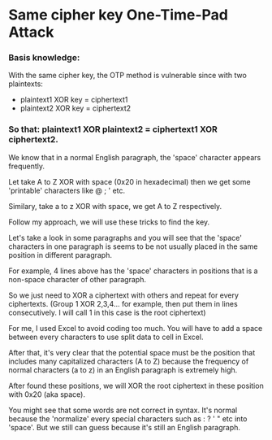 # Same cipher key One-Time-Pad Attack 

### Basis knowledge: 
With the same cipher key, the OTP method is vulnerable since with two plaintexts:
- plaintext1 XOR key = ciphertext1
- plaintext2 XOR key = ciphertext2
### So that: plaintext1 XOR plaintext2 = ciphertext1 XOR ciphertext2.
We know that in a normal English paragraph, the 'space' character appears frequently.

Let take A to Z XOR with space (0x20 in hexadecimal) then we get some 'printable' characters like @ ; ' etc.

Similary, take a to z XOR with space, we get A to Z respectively.

Follow my approach, we will use these tricks to find the key. 

Let's take a look in some paragraphs and you will see that the 'space' characters in one paragraph is seems to be not usually placed in the same position in different paragraph.

For example, 4 lines above has the 'space' characters in positions that is a non-space character of other paragraph.

So we just need to XOR a ciphertext with others and repeat for every ciphertexts. (Group 1 XOR 2,3,4... for example, then put them in lines consecutively. I will call 1 in this case is the root ciphertext)

For me, I used Excel to avoid coding too much. You will have to add a space between every characters to use split data to cell in Excel.

After that, it's very clear that the potential space must be the position that includes many capitalized characters (A to Z) because the frequency of normal characters (a to z) in an English paragraph is extremely high.

After found these positions, we will XOR the root ciphertext in these position with 0x20 (aka space).

You might see that some words are not correct in syntax. It's normal because the 'normalize' every special characters such as : ? ' " etc into 'space'. But we still can guess because it's still an English paragraph. 

